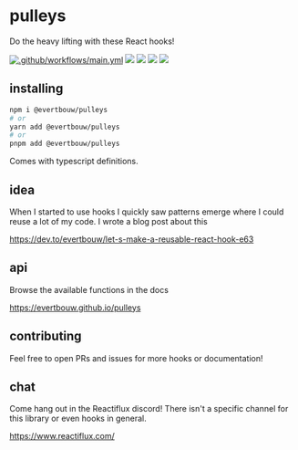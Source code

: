 # pulleys

Do the heavy lifting with these React hooks!

[![.github/workflows/main.yml](https://github.com/evertbouw/pulleys/actions/workflows/main.yml/badge.svg)](https://github.com/evertbouw/pulleys/actions/workflows/main.yml)
![](https://img.shields.io/github/issues/evertbouw/pulleys)
![](https://img.shields.io/badge/coverage-100%25-brightgreen)
![](https://img.shields.io/npm/dm/@evertbouw/pulleys)
![](https://img.shields.io/github/sponsors/evertbouw)

## installing

```sh
npm i @evertbouw/pulleys
# or
yarn add @evertbouw/pulleys
# or
pnpm add @evertbouw/pulleys
```

Comes with typescript definitions.

## idea

When I started to use hooks I quickly saw patterns emerge where I could reuse a lot of my code. I wrote a blog post about this

https://dev.to/evertbouw/let-s-make-a-reusable-react-hook-e63

## api

Browse the available functions in the docs

https://evertbouw.github.io/pulleys

## contributing

Feel free to open PRs and issues for more hooks or documentation!

## chat

Come hang out in the Reactiflux discord! There isn't a specific channel for this library or even hooks in general.

https://www.reactiflux.com/
